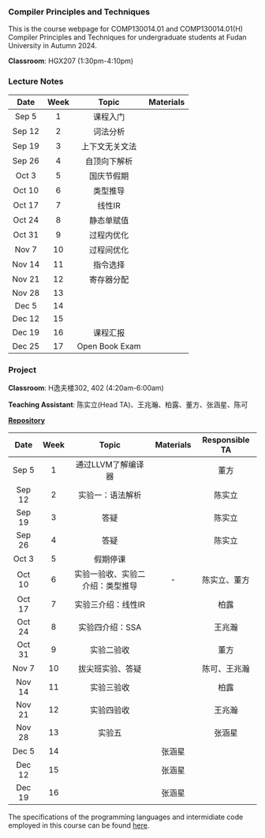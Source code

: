 ### Compiler Principles and Techniques 
This is the course webpage for COMP130014.01 and COMP130014.01(H) Compiler Principles and Techniques for undergraduate students at Fudan University in Autumn 2024.

**Classroom**: HGX207 (1:30pm-4:10pm)

### Lecture Notes

| Date | Week | Topic | Materials |
|:---------:|:---------:|:---------:|:------------------:|
| Sep 5  |  1 | 课程入门  | <!--[slides](slides/L1-课程入门.pdf), [notes](notes/l1-intro.pdf)--> |
| Sep 12 |  2 | 词法分析 | <!--[slides](slides/L2-词法分析.pdf), [notes](notes/l2-lex.pdf) -->|
| Sep 19 |  3 | 上下文无关文法 | <!--[slides](slides/L3-上下文无关文法.pdf), [notes](notes/l3-cfg.pdf), [TeaPL语法标准](notes/appendix-teapl.pdf) --> |
| Sep 26 |  4 | 自顶向下解析 | <!--[slides](slides/L4-自顶向下解析.pdf), [notes](notes/l4-topdown.pdf)  -->|
| Oct 3  |  5 | 国庆节假期 | <!--[slides](slides/L5-自底向上解析.pdf), [notes](notes/l5-bottomup.pdf)  -->|
| Oct 10 |  6 |  类型推导 | <!--[slides](slides/L6-类型推导.pdf), [notes](notes/l6-typecheck.pdf)  -->|
| Oct 17 |  7 |  线性IR | <!--[slides](slides/L7-线性IR.pdf), [notes](notes/l7-linearIR.pdf) -->|
| Oct 24 |  8 | 静态单赋值 | <!--[slides](slides/L8-静态单赋值.pdf), [notes](notes/l8-ssa.pdf) -->|
| Oct 31 |  9 | 过程内优化  | <!--[slides](slides/L9-过程内优化.pdf), [notes](notes/l9-intraopt.pdf)  -->|
| Nov 7  | 10 | 过程间优化  | <!--[slides](slides/L10-过程间优化.pdf), [notes](notes/l10-interopt.pdf)  -->|
| Nov 14 | 11 | 指令选择  <!--[slides](slides/L11-指令选择.pdf), [notes](notes/l11-instsel.pdf) -->|
| Nov 21 | 12 | 寄存器分配  <!--[slides](slides/L12-寄存器分配.pdf), [notes](notes/l12-regalloc.pdf) -->|
| Nov 28 | 13 | | <!-- [slides](slides/L13-指令调度与优化.pdf) -->|
| Dec 5  | 14 | | |
| Dec 12 | 15 |  | <!-- [slides](slides/L14-并行和优化.pdf) --> |
| Dec 19 | 16 | 课程汇报 | |
| Dec 25 | 17 | Open Book Exam  | |


### Project

**Classroom**: H逸夫楼302, 402 (4:20am-6:00am)

**Teaching Assistant**: 陈实立(Head TA)、王兆瀚、柏露、董方、张涵星、陈可

[**Repository**](https://github.com/hxuhack/compiler_project)

| Date | Week | Topic | Materials | Responsible TA |
|:---------:|:---------:|:---------:|:------------------:|:----------:|
| Sep 5  |  1  | 通过LLVM了解编译器 | <!-- [slides](project/PJ0_LLVM.pdf) --> | 董方 |
| Sep 12 |  2  | 实验一：语法解析 | <!-- [slides](project/24s-assignment1/Compiler_Assignment1.pdf), [Lex&Yacc-1](project/24s-assignment1/Lex&Yacc入门.md), [Lex&Yacc-2](project/24s-assignment1/Lex&Yacc进阶.md), [assignment1](project/24s-assignment1/Compiler_Assignment1.md), branch: 24s-assignment1 -->| 陈实立  |
| Sep 19 |  3  | 答疑  | <!-- [slides](project/24s-assignment1/Compiler_Assignment1-补充.pdf)--> | 陈实立 |
| Sep 26 |  4  | 答疑  | | 陈实立 |
| Oct 3  |  5  | 假期停课 | <!-- [slides](project/24s-assignment2/Assignment2_typecheck.pdf)--> |  |
| Oct 10 |  6  | 实验一验收、实验二介绍：类型推导 | - | 陈实立、董方 |
| Oct 17 |  7  | 实验三介绍：线性IR | <!-- [assignment3](project/24s-assignment3/assignment3.pdf),[genLinearIR](project/24s-assignment3/genLinearIR.pdf),[LLVMIR](project/24s-assignment3/LLVMIR.pdf)--> | 柏露 |
| Oct 24 |  8  | 实验四介绍：SSA | <!-- [assignment4](project/24s-assignment4/assignment4.pdf) --> | 王兆瀚  |
| Oct 31 |  9  | 实验二验收 | | 董方 |
| Nov 7  |  10 | 拔尖班实验、答疑 | | 陈可、王兆瀚 |
| Nov 14 |  11 | 实验三验收 | | 柏露 |
| Nov 21 |  12 | 实验四验收  | | 王兆瀚  |
| Nov 28 |  13 | 实验五 | <!-- [assignment5](project/24s-assignment5/README.md) [asm_arm](project/24s-assignment5/asm.md) --> | 张涵星 |
| Dec 5  |  14 | | 张涵星 |
| Dec 12 |  15 |  | 张涵星 |
| Dec 19 |  16 |  | 张涵星 |


The specifications of the programming languages and intermidiate code employed in this course can be found [here](teapl/README.md). 



